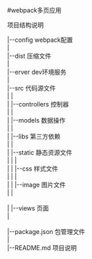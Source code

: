 #webpack多页应用

项目结构说明

|--config  webpack配置 <br/>
|<br/>
|--dist  压缩文件 <br/>
|<br/>
|--erver  dev环境服务 <br/>
|<br/>
|--src  代码源文件 <br/>
|   |<br/>
|   |--controllers  控制器 <br/>
|   |<br/>
|   |--models  数据操作 <br/>
|   |<br/>
|   |--libs  第三方依赖 <br/>
|   |<br/>
|   |--static  静态资源文件 <br/>
|   |   |<br/>
|   |   |--css  样式文件 <br/>
|   |   |<br/>
|   |   |--image  图片文件 <br/>
|   |<br/>   
|   |--views  页面<br/>
|<br/>   
|--package.json  包管理文件 <br/>
|<br/>
|--README.md  项目说明
